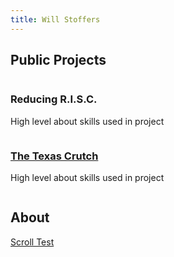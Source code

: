 ```yaml
---
title: Will Stoffers
---
```


## Public Projects

<div class="row">
    <div class="column">
        <h3>Reducing R.I.S.C.</h3>
        <p>High level about skills used in project</p>
    </div>
    <div class="column">
        <h3>
            <a href="https://wstoffers.github.io/owlbearBbq/">
                The Texas Crutch
            </a>
        </h3>
        <p>High level about skills used in project</p>
    </div>
</div>

## About

[Scroll Test](pages/scrollTest.html)